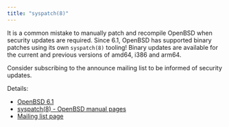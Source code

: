 ```yaml
---
title: "syspatch(8)"
---
```


It is a common mistake to manually patch and recompile OpenBSD when security
updates are required.  Since 6.1, OpenBSD has supported binary patches using
its own `syspatch(8)` tooling! Binary updates are available for the current and
previous versions of amd64, i386 and arm64.

Consider subscribing to the announce mailing list to be informed of security
updates.

Details:

* [OpenBSD 6.1](https://www.openbsd.org/61.html)
* [syspatch(8) - OpenBSD manual pages](https://man.openbsd.org/syspatch)
* [Mailing list page](https://www.openbsd.org/mail.html)
